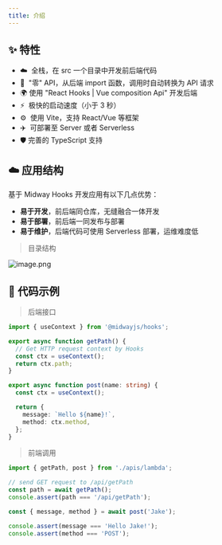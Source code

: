 ```yaml
---
title: 介绍
---
```


  ## ✨ 特性
- ☁️  全栈，在 src 一个目录中开发前后端代码
- 🌈  "零" API，从后端 import 函数，调用时自动转换为 API 请求
- 🌍  使用 "React Hooks | Vue composition Api" 开发后端
- ⚡️  极快的启动速度（小于 3 秒）
- ⚙️  使用 Vite，支持 React/Vue 等框架
- ✈️  可部署至 Server 或者 Serverless
- 🛡 完善的 TypeScript 支持



## ☁️ 应用结构
基于 Midway Hooks 开发应用有以下几点优势：

- **易于开发**，前后端同仓库，无缝融合一体开发
- **易于部署**，前后端一同发布与部署
- **易于维护**，后端代码可使用 Serverless 部署，运维难度低



> 目录结构

![image.png](https://cdn.nlark.com/yuque/0/2021/png/98602/1622788353126-95c182d2-1462-4ff0-b166-51d6f3405f2d.png#clientId=uaba2bffc-e32b-4&from=paste&height=1866&id=u2422df2b&margin=%5Bobject%20Object%5D&name=image.png&originHeight=1866&originWidth=1948&originalType=binary&size=199238&status=done&style=none&taskId=u29d9d308-25ac-4631-ba44-adfa132e044&width=1948)


## 🌰 代码示例


> 后端接口

```typescript
import { useContext } from '@midwayjs/hooks';

export async function getPath() {
  // Get HTTP request context by Hooks
  const ctx = useContext();
  return ctx.path;
}

export async function post(name: string) {
  const ctx = useContext();

  return {
    message: `Hello ${name}!`,
    method: ctx.method,
  };
}
```


> 前端调用

```typescript
import { getPath, post } from './apis/lambda';

// send GET request to /api/getPath
const path = await getPath();
console.assert(path === '/api/getPath');

const { message, method } = await post('Jake');

console.assert(message === 'Hello Jake!');
console.assert(method === 'POST');
```